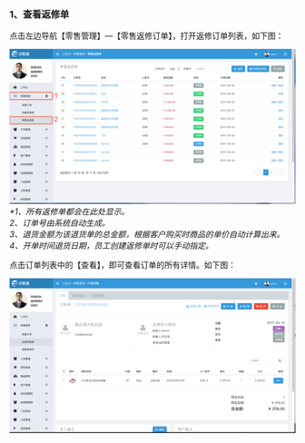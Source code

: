 ### 1、查看返修单

点击左边导航【零售管理】—【零售返修订单】，打开返修订单列表，如下图：

![](/assets/lsgl-lsfx.png)_\*1、所有返修单都会在此处显示。  
  2、订单号由系统自动生成。  
  3、退货金额为该退货单的总金额，根据客户购买时商品的单价自动计算出来。  
  4、开单时间退货日期，员工创建返修单时可以手动指定。_

点击订单列表中的【查看】，即可查看订单的所有详情。如下图：

![](/assets/lsgl-lsdd-ck.png)

